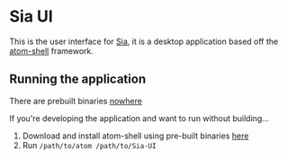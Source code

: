 # Sia UI

This is the user interface for [Sia](https://github.com/NebulousLabs/Sia), it is a desktop application based off the
[atom-shell](https://github.com/atom/atom-shell) framework.

## Running the application

There are prebuilt binaries [nowhere](https://github.com/NebulousLabs/Sia-UI/issues/7)

If you're developing the application and want to run without building...

1. Download and install atom-shell using pre-built binaries [here](https://github.com/atom/atom-shell/releases)
2. Run `/path/to/atom /path/to/Sia-UI`
